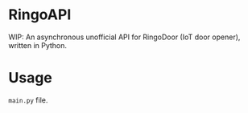 # RingoAPI
WIP: An asynchronous unofficial API for RingoDoor (IoT door opener), written in Python.

# Usage
`main.py` file.
